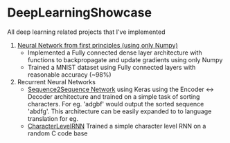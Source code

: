 # DeepLearningShowcase
All deep learning related projects that I've implemented
1. [Neural Network from first principles (using only Numpy)](https://github.com/prith189/DeepLearningShowcase/tree/master/FirstPrinciples)
      - Implemented a Fully connected dense layer architecture with functions to backpropagate and update gradients using only Numpy
      - Trained a MNIST dataset using Fully connected layers with reasonable accuracy (~98%)
2. Recurrent Neural Networks
      - [Sequence2Sequence Network](https://github.com/prith189/DeepLearningShowcase/tree/master/FirstPrinciples) using Keras using the Encoder <-> Decoder architecture and trained on a simple task of sorting characters. For eg. 'adgbf' would output the sorted sequence 'abdfg'. This architecture can be easily expanded to to language translation for eg.
      - [CharacterLevelRNN](https://github.com/prith189/DeepLearningShowcase/tree/master/RecurrentNetwork) Trained a simple character level RNN on a random C code base
